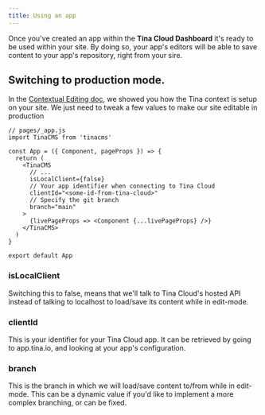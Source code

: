 ```yaml
---
title: Using an app
---
```


Once you've created an app within the **Tina Cloud Dashboard** it's ready to be used within your site. By doing so, your app's editors will be able to save content to your app's repository, right from your sire.

## Switching <TinaCMS> to production mode.

In the [Contextual Editing doc](http://localhost:3000/docs/tinacms-context/), we showed you how the Tina context is setup on your site. We just need to tweak a few values to make our site editable in production

```tsx
// pages/_app.js
import TinaCMS from 'tinacms'

const App = ({ Component, pageProps }) => {
  return (
    <TinaCMS
      // ...
      isLocalClient={false}
      // Your app identifier when connecting to Tina Cloud
      clientId="<some-id-from-tina-cloud>"
      // Specify the git branch
      branch="main"
    >
      {livePageProps => <Component {...livePageProps} />}
    </TinaCMS>
  )
}

export default App
```

### isLocalClient

Switching this to false, means that we'll talk to Tina Cloud's hosted API instead of talking to localhost to load/save its content while in edit-mode.

### clientId

This is your identifier for your Tina Cloud app. It can be retrieved by going to app.tina.io, and looking at your app's configuration.

### branch

This is the branch in which we will load/save content to/from while in edit-mode. This can be a dynamic value if you'd like to implement a more complex branching, or can be fixed.
